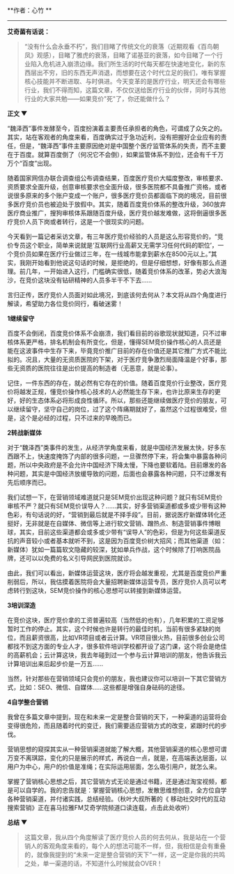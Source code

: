  **作者：心竹 **
***
**艾奇菌有话说：**
>“没有什么会永垂不朽”，我们目睹了传统文化的衰落（近期观看《百鸟朝凤》观感），目睹了雅虎的衰落，目睹了诺基亚的衰落，如今目睹了一个行业陷入危机进入崩溃边缘。我们所生活的时代每天都在快速地变化，新的东西层出不穷，旧的东西无声消退，而想要在这个时代立足的我们，唯有掌握核心技能并不断进取、与时俱进。今天变革的是医疗行业，明天还会有哪些行业，我们不得而知，这篇文章，不仅仅送给医疗行业的伙伴，同时与其他行业的大家共勉——如果竞价"死"了，你还能做什么？

**正文 ▼**

“魏泽西”事件发酵至今，百度扮演着主要责任承担者的角色，可谓成了众矢之的。其实，站在客观者的角度来看，百度确实过于急功近利，没有把握好企业应有的责任，但是，“魏泽西”事件主要原因绝对是中国整个医疗监管体系的失责，而不主要在于百度。就算百度倒了（何况它不会倒），如果监管体系不到位，还会有千千万万个“百度”出现。
 
随着国家网信办联合调查组公布调查结果，百度医疗竞价大幅度整改，审核要求、资质要求全面升级，创意审核要求也全面升级，很多医院都不具备推广资格，或者说很多原来的多个账户变成一个账户，很多医疗竞价员都面临下岗的境况，目前很多医疗竞价员也被迫处于放假中。其实，随着百度竞价体系的整改升级，360放弃医疗商业推广，搜狗审核体系跟随百度升级，医疗竞价越发难做，这将倒逼很多医疗竞价人员下岗或者转行，这是一个很现实的问题。

今天看到一篇记者采访文章，有三年医疗竞价经验的人员是这么形容竞价的，“竞价专员这个职业，简单来说就是‘互联网行业高薪又无需学习任何代码的职位’，一个竞价员如果在医疗行业做过三年，在一线城市能拿到薪水在8500元以上。”其实，我刚开始看到他说这句话的时候，是拒绝的，但是仔细想想，好像有那么点道理。前几年，一开始进入这行，门槛确实很低，随着竞价体系的改革，势必大浪淘沙，在竞价这块没有钻研精神的人员多半干不下去……

言归正传，医疗竞价人员面对如此境况，到底该何去何从？本文将从四个角度进行解读，希望助力各位竞价同行，看破迷雾！

**1继续留守**

百度不会倒闭，百度竞价体系不会崩溃，我们看目前的谷歌现状就知道，只不过审核体系更严格，排名机制会有所变化，但是，懂得SEM竞价操作核心的人员还是能在这波事件中生存下来，毕竟竞价推广目前的存在价值还是其它推广方式不能比拟的。况且，大量的无资质医院的下架，对于医疗竞争激烈局面降温是个好事，那些无资质的医院往往是出价提高的制造者（无恶意，就是论事）。

记住，一件东西的存在，就必然有它存在的价值。随着百度竞价行业整改，医疗竞价将越发正规，懂竞价操作核心技术的人必然能生存下来，也许比原来生存的更好，好的生态体系必将形成良性循环。所以，那些还能继续做医疗竞价的朋友，可以继续留守，坚守自己的岗位，过了这个阵痛期就好了，虽然这个过程很难受，但是，这个是必经的过程，只不过来的早晚而已。

**2转战新媒体**

对于“魏泽西”类事件的发生，从经济学角度来看，就是中国经济发展太快，好多东西跟不上，快速度掩饰了内部的很多问题，一旦骤然停下来，将会集中暴露各种问题，所以中央政府是不会允许中国经济下降太慢，下降也要软着陆。目前爆发的各种问题，其实是中国经济放缓导致的问题，后面也会暴露各种问题，只不过爆发有先后顺序而已。

我们试想一下，在营销领域难道就只是SEM竞价出现这种问题？就只有SEM竞价审核不严？就只有SEM竞价误导人？……其实，好多营销渠道都或多或少带有这种色彩，有句话说的好，“营销到最后就是不择手段”。目前，据说医疗新媒体转化还挺好，无非就是在自媒体、微信等上进行软文营销、蹭热点、制造营销事件博眼球，其实，目前这些渠道都会或多或少带有“误导人”的色彩，但是为何这些渠道反抗的声音较小或者基本就听不到，这是因为百度竞价树大招风；而其他渠道（如：新媒体）犹如一篇篇软文隐藏的较深，犹如单兵作战，这个时候除了打响医院品牌，还可以以免费的名义引导网民到医院就诊。

由此，我们可以看出，新媒体运营这块，医疗将会越发重视，尤其是百度竞价严重削弱后，所以，我估摸着医院将会大量招聘新媒体运营专员，医疗竞价人员可以考虑转行到这块，SEM竞价操作的核心思想可以转接到新媒体运营。

**3培训深造**

在竞价这块，医疗竞价拿的工资普遍较高（当然低的也有），几年积累的工资足够暂时工作的停止。其实，这个时候也许是转行的最佳时机，当前有很多紧缺的岗位，而且薪资很高，比如VR项目或者云计算。VR项目很火热，目前很多创业公司都找不到这方面的专业人才，很多软件培训学校都开设了这门课，这个将会是绝佳的高薪机会；云计算这块，我去年碰到过一个参与云计算培训的朋友，他告诉我云计算培训出来后起步价是一万五……

当然，针对那些在营销领域只会竞价的朋友，我也建议你可以培训一下其它营销方式，比如：SEO、微信、自媒体……这些都是增强自身砝码的途径。

**4自学整合营销**

我曾在多篇文章中提到，现在和未来一定是整合营销的天下，一种渠道的运营将会变得很危险，而且随着时代的变迁，我们需要适应营销方式的改变，紧跟时代的步伐。

营销思想的窥探其实从一种营销渠道就能了解大概，其他营销渠道的核心思想可谓万变不离琪踪，变化的只是展示的样式，再说白一点，就是，在高端表达层面，以用户为中心，用户的价值是准绳；在实际运用层面，怎么吸引用户，就怎么来。

掌握了营销核心思想之后，其它营销方式无论是通过书籍，还是通过淘宝视频，都是可以自学的。我的忠告就是：掌握营销核心思想，发散思维想创意，全方位自学各种营销渠道，并付诸实践，总结经验。（秋叶大叔所著的《 移动社交时代的互动搜索营销》正在喜马拉雅FM艾奇学院频道口读连载，点击此处收听）

**总结 ▼**

>这篇文章，我从四个角度解读了医疗竞价人员的何去何从，我是站在一个营销人的客观角度来看的，每个人的想法可能不一样，但，我相信是会有重叠的，就像我提到的“未来一定是整合营销的天下”一样，这一定是你我的共鸣之处，单一渠道的话，不知道什么时候就会OVER！

